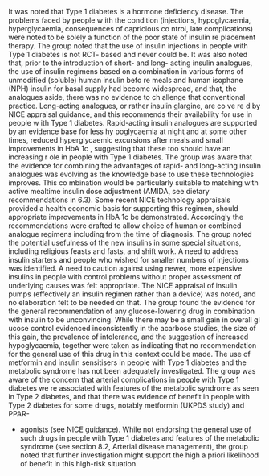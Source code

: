 It was noted that Type 1 diabetes is a hormone deficiency disease. The problems faced by people w ith the condition (injections, hypoglycaemia, hyperglycaemia, consequences of capricious co ntrol, late complications) were noted to be solely a function of the poor state of insulin re placement therapy. The group noted that the use of insulin injections in people with Type 1 diabetes is not RCT- based and never could be. It was also noted that, prior to the introduction of short- and long- acting insulin analogues, the use of insulin regimens based on a combination in various forms of unmodified (soluble) human insulin befo re meals and human isophane (NPH) insulin for basal supply had become widespread, and that, the analogues aside, there was no evidence to ch allenge that conventional practice. Long-acting analogues, or rather insulin glargine, are co ve re d by NICE appraisal guidance, and this recommends their availability for use in people w ith Type 1 diabetes. Rapid-acting insulin analogues are supported by an evidence base for less hy poglycaemia at night and at some other times, reduced hyperglycaemic excursions after meals and small improvements in HbA 1c , suggesting that these too should have an increasing r ole in people with Type 1 diabetes. The group was aware that the evidence for combining the advantages of rapid- and long-acting insulin analogues was evolving as the knowledge base to use these technologies improves. This co mbination would be particularly suitable to matching with active mealtime insulin dose adjustment (AMIDA, see dietary recommendations in 6.3). Some recent NICE technology appraisals provided a health economic basis for supporting this regimen, should appropriate improvements in HbA 1c be demonstrated. Accordingly the recommendations were drafted to allow choice of human or combined analogue regimens including from the time of diagnosis. The group noted the potential usefulness of the new insulins in some special situations, including religious feasts and fasts, and shift work. A need to address insulin starters and people who wished for smaller numbers of injections was identified. A need to caution against using newer, more expensive insulins in people with control problems without proper assessment of underlying causes was felt appropriate. The NICE appraisal of insulin pumps (effectively an insulin regimen rather than a device) was noted, and no elaboration felt to be needed on that. The group found the evidence for the general recommendation of any glucose-lowering drug in combination with insulin to be unconvincing. While there may be a small gain in overall gl ucose control evidenced inconsistently in the acarbose studies, the size of this gain, the prevalence of intolerance, and the suggestion of increased hypoglycaemia, together were taken as indicating that no recommendation for the general use of this drug in this context could be made.  The use of metformin and insulin sensitisers in people with Type 1 diabetes and the metabolic syndrome has not been adequately investigated. The group was aware of the concern that arterial complications in people with Type 1 diabetes we re associated with features of the metabolic syndrome as seen in Type 2 diabetes, and that there was evidence of benefit in people with Type 2 diabetes for some drugs, notably metformin (UKPDS study) and PPAR- 
*   agonists (see NICE guidance). While not endorsing the general use of such drugs in people with Type 1 diabetes and features of the metabolic syndrome (see section 8.2, Arterial disease management), the group noted that further investigation might support the high a priori likelihood of benefit in this high-risk situation.
